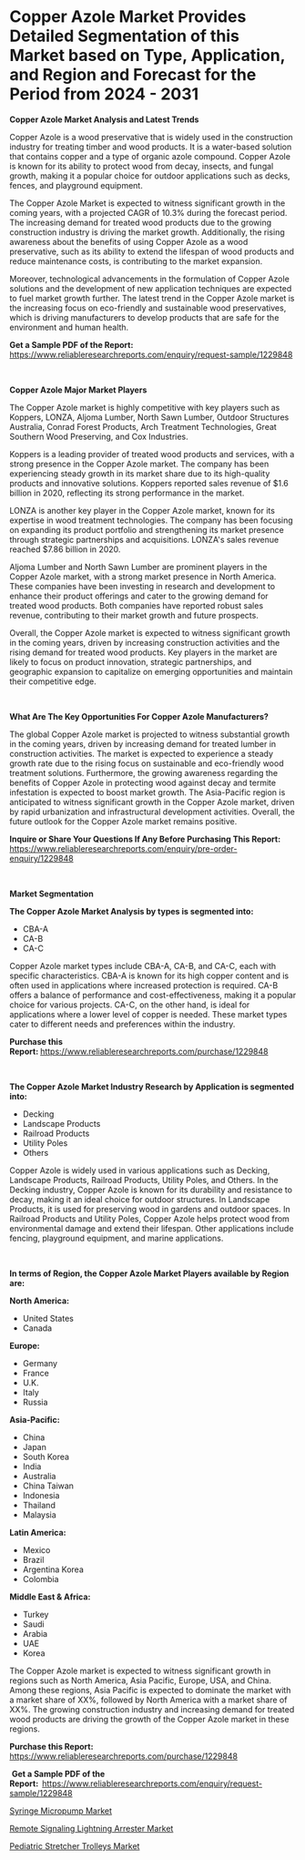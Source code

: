 <p><h1>Copper Azole Market Provides Detailed Segmentation of this Market based on Type, Application, and Region and Forecast for the Period from 2024 - 2031</h1></p><p><strong>Copper Azole Market Analysis and Latest Trends</strong></p>
<p><p>Copper Azole is a wood preservative that is widely used in the construction industry for treating timber and wood products. It is a water-based solution that contains copper and a type of organic azole compound. Copper Azole is known for its ability to protect wood from decay, insects, and fungal growth, making it a popular choice for outdoor applications such as decks, fences, and playground equipment.</p><p>The Copper Azole Market is expected to witness significant growth in the coming years, with a projected CAGR of 10.3% during the forecast period. The increasing demand for treated wood products due to the growing construction industry is driving the market growth. Additionally, the rising awareness about the benefits of using Copper Azole as a wood preservative, such as its ability to extend the lifespan of wood products and reduce maintenance costs, is contributing to the market expansion.</p><p>Moreover, technological advancements in the formulation of Copper Azole solutions and the development of new application techniques are expected to fuel market growth further. The latest trend in the Copper Azole market is the increasing focus on eco-friendly and sustainable wood preservatives, which is driving manufacturers to develop products that are safe for the environment and human health.</p></p>
<p><strong>Get a Sample PDF of the Report:&nbsp;</strong> <a href="https://www.reliableresearchreports.com/enquiry/request-sample/1229848">https://www.reliableresearchreports.com/enquiry/request-sample/1229848</a></p>
<p>&nbsp;</p>
<p><strong>Copper Azole Major Market Players</strong></p>
<p><p>The Copper Azole market is highly competitive with key players such as Koppers, LONZA, Aljoma Lumber, North Sawn Lumber, Outdoor Structures Australia, Conrad Forest Products, Arch Treatment Technologies, Great Southern Wood Preserving, and Cox Industries.</p><p>Koppers is a leading provider of treated wood products and services, with a strong presence in the Copper Azole market. The company has been experiencing steady growth in its market share due to its high-quality products and innovative solutions. Koppers reported sales revenue of $1.6 billion in 2020, reflecting its strong performance in the market.</p><p>LONZA is another key player in the Copper Azole market, known for its expertise in wood treatment technologies. The company has been focusing on expanding its product portfolio and strengthening its market presence through strategic partnerships and acquisitions. LONZA's sales revenue reached $7.86 billion in 2020.</p><p>Aljoma Lumber and North Sawn Lumber are prominent players in the Copper Azole market, with a strong market presence in North America. These companies have been investing in research and development to enhance their product offerings and cater to the growing demand for treated wood products. Both companies have reported robust sales revenue, contributing to their market growth and future prospects.</p><p>Overall, the Copper Azole market is expected to witness significant growth in the coming years, driven by increasing construction activities and the rising demand for treated wood products. Key players in the market are likely to focus on product innovation, strategic partnerships, and geographic expansion to capitalize on emerging opportunities and maintain their competitive edge.</p></p>
<p>&nbsp;</p>
<p><strong>What Are The Key Opportunities For Copper Azole Manufacturers?</strong></p>
<p><p>The global Copper Azole market is projected to witness substantial growth in the coming years, driven by increasing demand for treated lumber in construction activities. The market is expected to experience a steady growth rate due to the rising focus on sustainable and eco-friendly wood treatment solutions. Furthermore, the growing awareness regarding the benefits of Copper Azole in protecting wood against decay and termite infestation is expected to boost market growth. The Asia-Pacific region is anticipated to witness significant growth in the Copper Azole market, driven by rapid urbanization and infrastructural development activities. Overall, the future outlook for the Copper Azole market remains positive.</p></p>
<p><strong>Inquire or Share Your Questions If Any Before Purchasing This Report:</strong> <a href="https://www.reliableresearchreports.com/enquiry/pre-order-enquiry/1229848">https://www.reliableresearchreports.com/enquiry/pre-order-enquiry/1229848</a></p>
<p>&nbsp;</p>
<p><strong>Market Segmentation</strong></p>
<p><strong>The Copper Azole Market Analysis by types is segmented into:</strong></p>
<p><ul><li>CBA-A</li><li>CA-B</li><li>CA-C</li></ul></p>
<p><p>Copper Azole market types include CBA-A, CA-B, and CA-C, each with specific characteristics. CBA-A is known for its high copper content and is often used in applications where increased protection is required. CA-B offers a balance of performance and cost-effectiveness, making it a popular choice for various projects. CA-C, on the other hand, is ideal for applications where a lower level of copper is needed. These market types cater to different needs and preferences within the industry.</p></p>
<p><strong>Purchase this Report:&nbsp;</strong><a href="https://www.reliableresearchreports.com/purchase/1229848">https://www.reliableresearchreports.com/purchase/1229848</a></p>
<p>&nbsp;</p>
<p><strong>The Copper Azole Market Industry Research by Application is segmented into:</strong></p>
<p><ul><li>Decking</li><li>Landscape Products</li><li>Railroad Products</li><li>Utility Poles</li><li>Others</li></ul></p>
<p><p>Copper Azole is widely used in various applications such as Decking, Landscape Products, Railroad Products, Utility Poles, and Others. In the Decking industry, Copper Azole is known for its durability and resistance to decay, making it an ideal choice for outdoor structures. In Landscape Products, it is used for preserving wood in gardens and outdoor spaces. In Railroad Products and Utility Poles, Copper Azole helps protect wood from environmental damage and extend their lifespan. Other applications include fencing, playground equipment, and marine applications.</p></p>
<p>&nbsp;</p>
<p><strong>In terms of Region, the Copper Azole Market Players available by Region are:</strong></p>
<p>
    <p> <strong> North America: </strong>
        <ul>
            <li>United States</li>
            <li>Canada</li>
        </ul>
        </p> 
    <p> <strong> Europe: </strong>
        <ul>
            <li>Germany</li>
            <li>France</li>
            <li>U.K.</li>
            <li>Italy</li>
            <li>Russia</li>
        </ul>
        </p> 
    <p> <strong> Asia-Pacific: </strong>
        <ul>
            <li>China</li>
            <li>Japan</li>
            <li>South Korea</li>
            <li>India</li>
            <li>Australia</li>
            <li>China Taiwan</li>
            <li>Indonesia</li>
            <li>Thailand</li>
            <li>Malaysia</li>
        </ul>
        </p> 
    <p> <strong> Latin America: </strong>
        <ul>
            <li>Mexico</li>
            <li>Brazil</li>
            <li>Argentina Korea</li>
            <li>Colombia</li>
        </ul>
        </p> 
    <p> <strong> Middle East & Africa: </strong>
        <ul>
            <li>Turkey</li>
            <li>Saudi</li>
            <li>Arabia</li>
            <li>UAE</li>
            <li>Korea</li>
        </ul>
    </p>
    </p>
<p><p>The Copper Azole market is expected to witness significant growth in regions such as North America, Asia Pacific, Europe, USA, and China. Among these regions, Asia Pacific is expected to dominate the market with a market share of XX%, followed by North America with a market share of XX%. The growing construction industry and increasing demand for treated wood products are driving the growth of the Copper Azole market in these regions.</p></p>
<p><strong>Purchase this Report: </strong><a href="https://www.reliableresearchreports.com/purchase/1229848">https://www.reliableresearchreports.com/purchase/1229848</a></p>
<p>&nbsp;<strong>Get a Sample PDF of the Report:&nbsp;&nbsp;</strong><a href="https://www.reliableresearchreports.com/enquiry/request-sample/1229848">https://www.reliableresearchreports.com/enquiry/request-sample/1229848</a></p>
<p><strong></strong></p>
<p><p><a href="https://view.publitas.com/reportprime-1/insights-into-syringe-micropump-market-size-analysing-market-share-trends-and-growth-from-2023-to-2030/">Syringe Micropump Market</a></p><p><a href="https://view.publitas.com/reportprime-1/remote-signaling-lightning-arrester-market-centers-on-aspects-such-as-market-growth-market-share-market-opportunity-and-projected-forecasts-spanning-from-2023-to-2030/">Remote Signaling Lightning Arrester Market</a></p><p><a href="https://view.publitas.com/reportprime-1/global-pediatric-stretcher-trolleys-market-size-and-market-trends-insights-and-projections-from-2023-to-2030/">Pediatric Stretcher Trolleys Market</a></p></p>